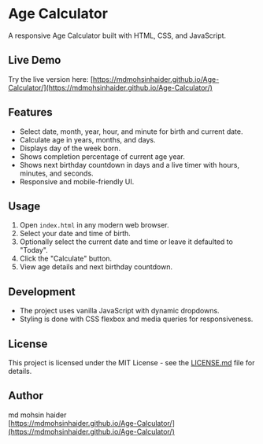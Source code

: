 # Age Calculator

A responsive Age Calculator built with HTML, CSS, and JavaScript.

## Live Demo

Try the live version here: [https://mdmohsinhaider.github.io/Age-Calculator/](https://mdmohsinhaider.github.io/Age-Calculator/)

## Features

- Select date, month, year, hour, and minute for birth and current date.
- Calculate age in years, months, and days.
- Displays day of the week born.
- Shows completion percentage of current age year.
- Shows next birthday countdown in days and a live timer with hours, minutes, and seconds.
- Responsive and mobile-friendly UI.

## Usage

1. Open `index.html` in any modern web browser.
2. Select your date and time of birth.
3. Optionally select the current date and time or leave it defaulted to "Today".
4. Click the "Calculate" button.
5. View age details and next birthday countdown.

## Development

- The project uses vanilla JavaScript with dynamic dropdowns.
- Styling is done with CSS flexbox and media queries for responsiveness.

## License

This project is licensed under the MIT License - see the [LICENSE.md](LICENSE.md) file for details.

## Author

md mohsin haider  
[https://mdmohsinhaider.github.io/Age-Calculator/](https://mdmohsinhaider.github.io/Age-Calculator/)
